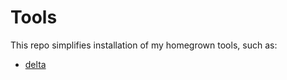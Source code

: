 # Tools

This repo simplifies installation of my homegrown tools, such as:

- [delta](https://github.com/octavore/delta)
